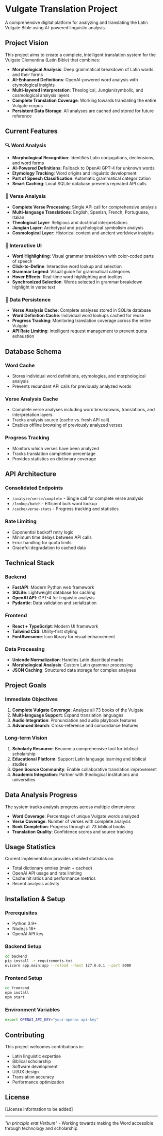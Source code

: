# Vulgate Translation Project

A comprehensive digital platform for analyzing and translating the Latin Vulgate Bible using AI-powered linguistic analysis.

## Project Vision

This project aims to create a complete, intelligent translation system for the Vulgate Clementina (Latin Bible) that combines:

- **Morphological Analysis**: Deep grammatical breakdown of Latin words and their forms
- **AI-Enhanced Definitions**: OpenAI-powered word analysis with etymological insights
- **Multi-layered Interpretation**: Theological, Jungian/symbolic, and cosmological analysis layers
- **Complete Translation Coverage**: Working towards translating the entire Vulgate corpus
- **Persistent Data Storage**: All analyses are cached and stored for future reference

## Current Features

### 🔍 Word Analysis
- **Morphological Recognition**: Identifies Latin conjugations, declensions, and word forms
- **AI-Powered Definitions**: Fallback to OpenAI GPT-4 for unknown words
- **Etymology Tracking**: Word origins and linguistic development
- **Part of Speech Classification**: Automatic grammatical categorization
- **Smart Caching**: Local SQLite database prevents repeated API calls

### 📖 Verse Analysis
- **Complete Verse Processing**: Single API call for comprehensive analysis
- **Multi-language Translations**: English, Spanish, French, Portuguese, Italian
- **Theological Layer**: Religious and doctrinal interpretations
- **Jungian Layer**: Archetypal and psychological symbolism analysis
- **Cosmological Layer**: Historical context and ancient worldview insights

### 🎨 Interactive UI
- **Word Highlighting**: Visual grammar breakdown with color-coded parts of speech
- **Click-to-Define**: Interactive word lookup and selection
- **Grammar Legend**: Visual guide for grammatical categories
- **Hover Effects**: Real-time word highlighting and tooltips
- **Synchronized Selection**: Words selected in grammar breakdown highlight in verse text

### 💾 Data Persistence
- **Verse Analysis Cache**: Complete analyses stored in SQLite database
- **Word Definition Cache**: Individual word lookups cached for reuse
- **Progress Tracking**: Monitoring translation coverage across the entire Vulgate
- **API Rate Limiting**: Intelligent request management to prevent quota exhaustion

## Database Schema

### Word Cache
- Stores individual word definitions, etymologies, and morphological analysis
- Prevents redundant API calls for previously analyzed words

### Verse Analysis Cache
- Complete verse analyses including word breakdowns, translations, and interpretation layers
- Tracks analysis source (cache vs. fresh API call)
- Enables offline browsing of previously analyzed verses

### Progress Tracking
- Monitors which verses have been analyzed
- Tracks translation completion percentage
- Provides statistics on dictionary coverage

## API Architecture

### Consolidated Endpoints
- `/analyze/verse/complete` - Single call for complete verse analysis
- `/lookup/batch` - Efficient bulk word lookup
- `/cache/verse-stats` - Progress tracking and statistics

### Rate Limiting
- Exponential backoff retry logic
- Minimum time delays between API calls
- Error handling for quota limits
- Graceful degradation to cached data

## Technical Stack

### Backend
- **FastAPI**: Modern Python web framework
- **SQLite**: Lightweight database for caching
- **OpenAI API**: GPT-4 for linguistic analysis
- **Pydantic**: Data validation and serialization

### Frontend
- **React + TypeScript**: Modern UI framework
- **Tailwind CSS**: Utility-first styling
- **FontAwesome**: Icon library for visual enhancement

### Data Processing
- **Unicode Normalization**: Handles Latin diacritical marks
- **Morphological Analysis**: Custom Latin grammar processing
- **JSON Caching**: Structured data storage for complex analyses

## Project Goals

### Immediate Objectives
1. **Complete Vulgate Coverage**: Analyze all 73 books of the Vulgate
2. **Multi-language Support**: Expand translation languages
3. **Audio Integration**: Pronunciation and audio playbook features
4. **Advanced Search**: Cross-reference and concordance features

### Long-term Vision
1. **Scholarly Resource**: Become a comprehensive tool for biblical scholarship
2. **Educational Platform**: Support Latin language learning and biblical studies
3. **Open Source Community**: Enable collaborative translation improvement
4. **Academic Integration**: Partner with theological institutions and universities

## Data Analysis Progress

The system tracks analysis progress across multiple dimensions:

- **Word Coverage**: Percentage of unique Vulgate words analyzed
- **Verse Coverage**: Number of verses with complete analysis
- **Book Completion**: Progress through all 73 biblical books
- **Translation Quality**: Confidence scores and source tracking

## Usage Statistics

Current implementation provides detailed statistics on:
- Total dictionary entries (main + cached)
- OpenAI API usage and rate limiting
- Cache hit ratios and performance metrics
- Recent analysis activity

## Installation & Setup

### Prerequisites
- Python 3.9+
- Node.js 16+
- OpenAI API key

### Backend Setup
```bash
cd backend
pip install -r requirements.txt
uvicorn app.main:app --reload --host 127.0.0.1 --port 8000
```

### Frontend Setup
```bash
cd frontend
npm install
npm start
```

### Environment Variables
```bash
export OPENAI_API_KEY="your-openai-api-key"
```

## Contributing

This project welcomes contributions in:
- Latin linguistic expertise
- Biblical scholarship
- Software development
- UI/UX design
- Translation accuracy
- Performance optimization

## License

[License information to be added]

---

*"In principio erat Verbum"* - Working towards making the Word accessible through technology and scholarship. 